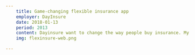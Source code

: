 ```yaml
---
    title: Game-changing flexible insurance app
    employer: DayInsure
    date: 2018-01-13
    period: 2013
    content: Dayinsure want to change the way people buy insurance. My role was to come up with an app which allowed a person to buy insurance for anything, anywhere, anytime. Working hand-in-hand with a their product designer we came up with a concept which was demonstrated to Dayinsure’s industry leading underwriting partner causing great excitement
    img: flexinsure-web.png

---
```

